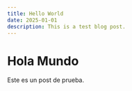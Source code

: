 ```yaml
---
title: Hello World
date: 2025-01-01
description: This is a test blog post.
---
```


# Hola Mundo

Este es un post de prueba.
